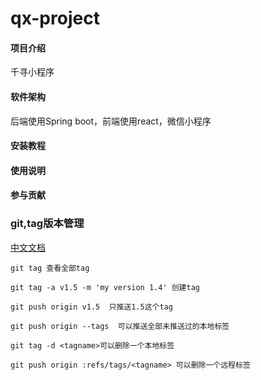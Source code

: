 # qx-project

#### 项目介绍
千寻小程序

#### 软件架构
后端使用Spring boot，前端使用react，微信小程序


#### 安装教程



#### 使用说明


#### 参与贡献

### git,tag版本管理
[中文文档](https://git-scm.com/book/zh/v1/Git-%E5%9F%BA%E7%A1%80-%E6%89%93%E6%A0%87%E7%AD%BE?_blank)
~~~
git tag 查看全部tag

git tag -a v1.5 -m 'my version 1.4' 创建tag
    
git push origin v1.5  只推送1.5这个tag

git push origin --tags  可以推送全部未推送过的本地标签

git tag -d <tagname>可以删除一个本地标签

git push origin :refs/tags/<tagname> 可以删除一个远程标签
~~~
